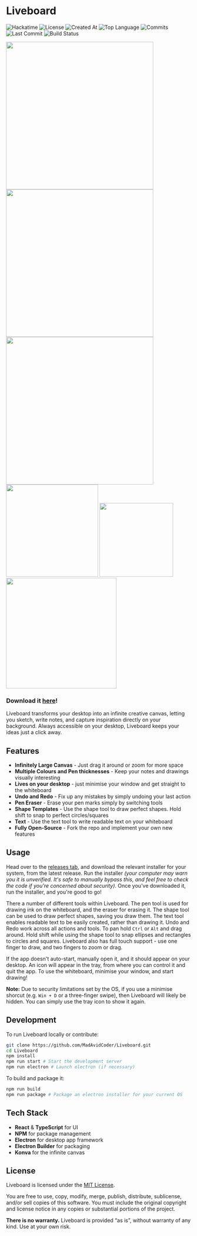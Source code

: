 # Liveboard
![Hackatime](https://hackatime-badge.hackclub.com/U081TBVQLCX/liveboard)
![License](https://img.shields.io/github/license/madavidcoder/liveboard)
![Created At](https://img.shields.io/github/created-at/madavidcoder/liveboard)
![Top Language](https://img.shields.io/github/languages/top/madavidcoder/liveboard)
![Commits](https://img.shields.io/github/commit-activity/t/madavidcoder/liveboard)
![Last Commit](https://img.shields.io/github/last-commit/madavidcoder/liveboard)
![Build Status](https://img.shields.io/github/actions/workflow/status/madavidcoder/liveboard/release.yml)

<div>
<img src=https://hc-cdn.hel1.your-objectstorage.com/s/v3/d9a863f15245995c9c7ca94535221e483ec23b2c_screenshot_2025-09-21_203311.png width=400>
<img src=https://hc-cdn.hel1.your-objectstorage.com/s/v3/884feae879bc1d8b02acc0b998564d3c40e6aaa3_image.png width=400>
<img src=https://hc-cdn.hel1.your-objectstorage.com/s/v3/c8995cdf063201d72b8311db14c9bc15c2e4c0ed_image.png
 width=400>
<img src=https://hc-cdn.hel1.your-objectstorage.com/s/v3/61393ba6bf243e9aba30b302e1a695a732a8b6be_image.png width=250>
<img src=https://hc-cdn.hel1.your-objectstorage.com/s/v3/3d27ae03b2d68ba54beaad3489c4932cec40fdd5_image.png width=200>
<img src=https://hc-cdn.hel1.your-objectstorage.com/s/v3/cca4ab53c69b309b554598bbf91b8cccd4317f83_image.png width=300>
</div>

### Download it [here](https://github.com/MadAvidCoder/Liveboard/releases)!
Liveboard transforms your desktop into an infinite creative canvas, letting you sketch, write notes, and capture inspiration directly on your background. Always accessible on your desktop, Liveboard keeps your ideas just a click away.

## Features
- **Infinitely Large Canvas** - Just drag it around or zoom for more space
- **Multiple Colours and Pen thicknesses** - Keep your notes and drawings visually interesting
- **Lives on your desktop** - just minimise your window and get straight to the whiteboard
- **Undo and Redo** - Fix up any mistakes by simply undoing your last action
- **Pen Eraser** - Erase your pen marks simply by switching tools
- **Shape Templates** - Use the shape tool to draw perfect shapes. Hold shift to snap to perfect circles/squares
- **Text** - Use the text tool to write readable text on your whiteboard
- **Fully Open-Source** - Fork the repo and implement your own new features

## Usage
Head over to the [releases tab](https://github.com/MadAvidCoder/Liveboard/releases), and download the relevant installer for your system, from the latest release. Run the installer *(your computer may warn you it is unverified. It's safe to manually bypass this, and feel free to check the code if you're concerned about security)*. Once you've downloaded it, run the installer, and you're good to go!

There a number of different tools within Liveboard. The pen tool is used for drawing ink on the whiteboard, and the eraser for erasing it. The shape tool can be used to draw perfect shapes, saving you draw them. The text tool enables readable text to be easily created, rather than drawing it. Undo and Redo work across all actions and tools. To pan hold `Ctrl` or `Alt` and drag around. Hold shift while using the shape tool to snap ellipses and rectangles to circles and squares. Liveboard also has full touch support - use one finger to draw, and two fingers to zoom or drag.

If the app doesn't auto-start, manually open it, and it should appear on your desktop. An icon will appear in the tray, from where you can control it and quit the app. To use the whiteboard, minimise your window, and start drawing!

**Note:** Due to security limitations set by the OS, if you use a minimise shorcut (e.g. `Win + D` or a three-finger swipe), then Liveboard will likely be hidden. You can simply use the tray icon to show it again. 

## Development
To run Liveboard locally or contribute:
```bash
git clone https://github.com/MadAvidCoder/Liveboard.git
cd Liveboard
npm install
npm run start # Start the development server
npm run electron # Launch electron (if necessary)
```
To build and package it:
```bash
npm run build
npm run package # Package an electron installer for your current OS
```

## Tech Stack
- **React** & **TypeScript** for UI
- **NPM** for package management
- **Electron** for desktop app framework
- **Electron Builder** for packaging
- **Konva** for the infinite canvas

## License

Liveboard is licensed under the [MIT License](LICENSE).

You are free to use, copy, modify, merge, publish, distribute, sublicense, and/or sell copies of this software. You must include the original copyright and license notice in any copies or substantial portions of the project.

**There is no warranty.** Liveboard is provided “as is”, without warranty of any kind. Use at your own risk.